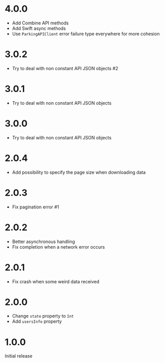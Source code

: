 # 4.0.0
- Add Combine API methods
- Add Swift async methods
- Use `ParkingAPIClient` error failure type everywhere for more cohesion

# 3.0.2
- Try to deal with non constant API JSON objects #2

# 3.0.1
- Try to deal with non constant API JSON objects

# 3.0.0
- Try to deal with non constant API JSON objects

# 2.0.4
- Add possibility to specify the page size when downloading data

# 2.0.3
- Fix pagination error #1

# 2.0.2
- Better asynchronous handling
- Fix completion when a network error occurs

# 2.0.1
- Fix crash when some weird data received

# 2.0.0

- Change `state` property to `Int`
- Add `usersInfo` property

# 1.0.0
Initial release
